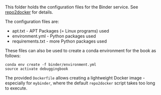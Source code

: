 This folder holds the configuration files for the Binder service.
See [repo2docker](https://repo2docker.readthedocs.io/en/latest/) for details.

The configuration files are:

* apt.txt - APT Packages (= Linux programs) used
* environment.yml - Python packages used
* requirements.txt - more Python packages used

These files can also be used to create a conda environment for the book as follows:

```
conda env create -f binder/environment.yml
source activate debuggingbook
```

The provided `Dockerfile` allows creating a lightweight Docker image -
especially for `mybinder`, where the default `repo2docker` script
takes too long to execute.